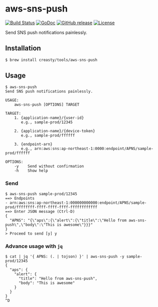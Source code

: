 aws-sns-push
============

[![Build Status](https://travis-ci.org/creasty/aws-sns-push.svg?branch=master)](https://travis-ci.org/creasty/aws-sns-push)
[![GoDoc](https://godoc.org/github.com/creasty/aws-sns-push?status.svg)](https://godoc.org/github.com/creasty/aws-sns-push)
[![GitHub release](https://img.shields.io/github/release/creasty/aws-sns-push.svg)](https://github.com/creasty/aws-sns-push/releases)
[![License](https://img.shields.io/github/license/creasty/aws-sns-push.svg)](./LICENSE)

Send SNS push notifications painlessly.


Installation
------------

```sh
$ brew install creasty/tools/aws-sns-push
```


Usage
-----

```sh-session
$ aws-sns-push
Send SNS push notifications painlessly.

USAGE:
    aws-sns-push [OPTIONS] TARGET

TARGET:
    1. {application-name}/{user-id}
       e.g., sample-prod/12345

    2. {application-name}/{device-token}
       e.g., sample-prod/ffffff

    3. {endpoint-arn}
       e.g., arn:aws:sns:ap-northeast-1:0000:endpoint/APNS/sample-prod/ffffff

OPTIONS:
    -y    Send without confirmation
    -h    Show help
```

### Send

```sh-session
$ aws-sns-push sample-prod/12345
==> Endpoints
- arn:aws:sns:ap-northeast-1:000000000000:endpoint/APNS/sample-prod/ffffffff-ffff-ffff-ffff-ffffffffffff
==> Enter JSON message (Ctrl-D)
{
  "APNS": "{\"aps\":{\"alert\":{\"title\":\"Hello from aws-sns-push\",\"body\":\"This is awesome\"}}}"
}
> Proceed to send [y] y
```

### Advance usage with `jq`

```sh-session
$ cat | jq '{ APNS: (. | tojson) }' | aws-sns-push -y sample-prod/12345
{
  "aps": {
    "alert": {
      "title": "Hello from aws-sns-push",
      "body": "This is awesome"
    }
  }
}
^D
```
